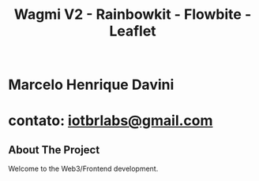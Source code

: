 <div align="center">
    <h1>Wagmi V2 - Rainbowkit - Flowbite - Leaflet</h1>
</div>

<br />

# Marcelo Henrique Davini
# contato: iotbrlabs@gmail.com

## About The Project
Welcome to the Web3/Frontend development.
